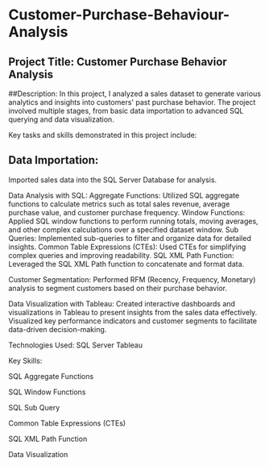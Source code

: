 # Customer-Purchase-Behaviour-Analysis


## Project Title: Customer Purchase Behavior Analysis

##Description:
In this project, I analyzed a sales dataset to generate various analytics and insights into customers' past purchase behavior. The project involved multiple stages, from basic data importation to advanced SQL querying and data visualization.

Key tasks and skills demonstrated in this project include:

## Data Importation:

Imported sales data into the SQL Server Database for analysis.

Data Analysis with SQL:
Aggregate Functions: Utilized SQL aggregate functions to calculate metrics such as total sales revenue, average purchase value, and customer purchase frequency.
Window Functions: Applied SQL window functions to perform running totals, moving averages, and other complex calculations over a specified dataset window.
Sub Queries: Implemented sub-queries to filter and organize data for detailed insights.
Common Table Expressions (CTEs): Used CTEs for simplifying complex queries and improving readability.
SQL XML Path Function: Leveraged the SQL XML Path function to concatenate and format data.

Customer Segmentation:
Performed RFM (Recency, Frequency, Monetary) analysis to segment customers based on their purchase behavior.

Data Visualization with Tableau:
Created interactive dashboards and visualizations in Tableau to present insights from the sales data effectively.
Visualized key performance indicators and customer segments to facilitate data-driven decision-making.

Technologies Used:
SQL Server
Tableau

Key Skills:

SQL Aggregate Functions

SQL Window Functions

SQL Sub Query

Common Table Expressions (CTEs)

SQL XML Path Function

Data Visualization
